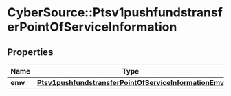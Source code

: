 # CyberSource::Ptsv1pushfundstransferPointOfServiceInformation

## Properties
Name | Type | Description | Notes
------------ | ------------- | ------------- | -------------
**emv** | [**Ptsv1pushfundstransferPointOfServiceInformationEmv**](Ptsv1pushfundstransferPointOfServiceInformationEmv.md) |  | [optional] 


